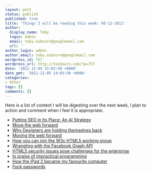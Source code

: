 ```yaml
---
layout: post
status: publish
published: true
title: 'Things I will be reading this week: 05-12-2011'
author:
  display_name: Toby
  login: admin
  email: toby.osbourn@googlemail.com
  url: ''
author_login: admin
author_email: toby.osbourn@googlemail.com
wordpress_id: 757
wordpress_url: http://tosbourn.com/?p=757
date: '2011-12-05 15:03:50 +0000'
date_gmt: '2011-12-05 14:03:50 +0000'
categories:
- Other
tags: []
comments: []
---
```

<p>Here is a list of content I will be digesting over the next week, I plan to action and comment when I feel it is appropriate.</p>
<ul>
<li><a href="http://www.uxmatters.com/mt/archives/2011/12/putting-seo-in-its-place-an-information-architecture-strategy.php" target="_blank">Putting SEO in Its Place: An AI Strategy</a></li>
<li><a href="http://movethewebforward.org/" target="_blank">Move the web forward</a></li>
<li><a href="http://www.andybudd.com/archives/2011/12/why_designers_are_holding_themselves_bac/" target="_blank">Why Designers are holding themselves back</a></li>
<li><a href="http://hacks.mozilla.org/2011/12/moving-browsers-and-the-web-forward-video/" target="_blank">Moving the web forward</a></li>
<li><a href="http://www.paciellogroup.com/blog/2011/12/how-you-can-join-the-w3c-html5-working-group-in-4-easy-steps/" target="_blank">How you can join the W3c HTML5 working group</a></li>
<li><a href="http://net.tutsplus.com/tutorials/php/wrangling-with-the-facebook-graph-api/" target="_blank">Wrangling with the Facebook Graph API</a></li>
<li><a href="http://searchsecurity.techtarget.com/news/2240111762/HTML-5-security-issues-pose-challenges-for-enterprises-experts-say" target="_blank">HTML5 security issues pose challenges for the enterprise</a></li>
<li><a href="http://www.niemanlab.org/2011/11/in-praise-of-impractical-programming/" target="_blank">In praise of impractical programming</a></li>
<li><a href="http://technologizer.com/2011/12/05/how-the-ipad-2-became-my-favorite-computer/" target="_blank">How the iPad 2 became my favourite computer</a></li>
<li><a href="http://me.veekun.com/blog/2011/12/04/fuck-passwords/" target="_blank">Fuck passwords</a></li>
</ul>
